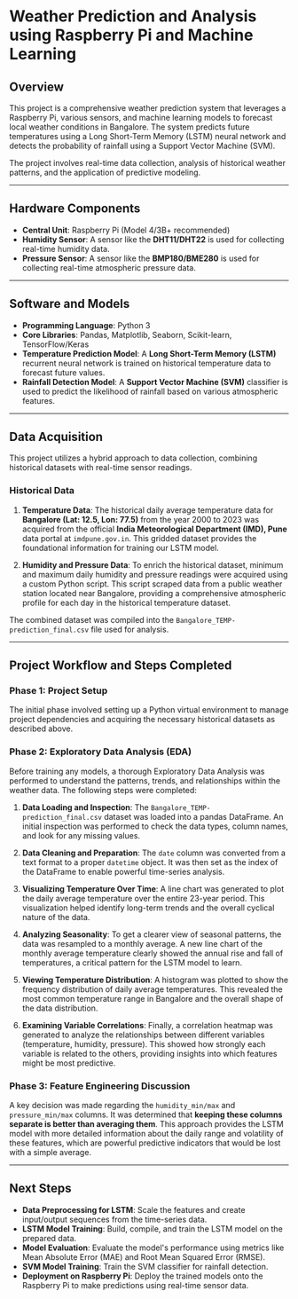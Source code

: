 # Weather Prediction and Analysis using Raspberry Pi and Machine Learning

## Overview 

This project is a comprehensive weather prediction system that leverages a Raspberry Pi, various sensors, and machine learning models to forecast local weather conditions in Bangalore. The system predicts future temperatures using a Long Short-Term Memory (LSTM) neural network and detects the probability of rainfall using a Support Vector Machine (SVM).

The project involves real-time data collection, analysis of historical weather patterns, and the application of predictive modeling.

---

## Hardware Components 

* **Central Unit**: Raspberry Pi (Model 4/3B+ recommended)
* **Humidity Sensor**: A sensor like the **DHT11/DHT22** is used for collecting real-time humidity data.
* **Pressure Sensor**: A sensor like the **BMP180/BME280** is used for collecting real-time atmospheric pressure data.

---

## Software and Models 

* **Programming Language**: Python 3
* **Core Libraries**: Pandas, Matplotlib, Seaborn, Scikit-learn, TensorFlow/Keras
* **Temperature Prediction Model**: A **Long Short-Term Memory (LSTM)** recurrent neural network is trained on historical temperature data to forecast future values.
* **Rainfall Detection Model**: A **Support Vector Machine (SVM)** classifier is used to predict the likelihood of rainfall based on various atmospheric features.

---

## Data Acquisition 

This project utilizes a hybrid approach to data collection, combining historical datasets with real-time sensor readings.

### Historical Data

1.  **Temperature Data**: The historical daily average temperature data for **Bangalore (Lat: 12.5, Lon: 77.5)** from the year 2000 to 2023 was acquired from the official **India Meteorological Department (IMD), Pune** data portal at `imdpune.gov.in`. This gridded dataset provides the foundational information for training our LSTM model.

2.  **Humidity and Pressure Data**: To enrich the historical dataset, minimum and maximum daily humidity and pressure readings were acquired using a custom Python script. This script scraped data from a public weather station located near Bangalore, providing a comprehensive atmospheric profile for each day in the historical temperature dataset.

The combined dataset was compiled into the `Bangalore_TEMP-prediction_final.csv` file used for analysis.

---

## Project Workflow and Steps Completed 

### Phase 1: Project Setup

The initial phase involved setting up a Python virtual environment to manage project dependencies and acquiring the necessary historical datasets as described above.

### Phase 2: Exploratory Data Analysis (EDA)

Before training any models, a thorough Exploratory Data Analysis was performed to understand the patterns, trends, and relationships within the weather data. The following steps were completed:

1.  **Data Loading and Inspection**: The `Bangalore_TEMP-prediction_final.csv` dataset was loaded into a pandas DataFrame. An initial inspection was performed to check the data types, column names, and look for any missing values.

2.  **Data Cleaning and Preparation**: The `date` column was converted from a text format to a proper `datetime` object. It was then set as the index of the DataFrame to enable powerful time-series analysis.

3.  **Visualizing Temperature Over Time**: A line chart was generated to plot the daily average temperature over the entire 23-year period. This visualization helped identify long-term trends and the overall cyclical nature of the data.

4.  **Analyzing Seasonality**: To get a clearer view of seasonal patterns, the data was resampled to a monthly average. A new line chart of the monthly average temperature clearly showed the annual rise and fall of temperatures, a critical pattern for the LSTM model to learn.

5.  **Viewing Temperature Distribution**: A histogram was plotted to show the frequency distribution of daily average temperatures. This revealed the most common temperature range in Bangalore and the overall shape of the data distribution.

6.  **Examining Variable Correlations**: Finally, a correlation heatmap was generated to analyze the relationships between different variables (temperature, humidity, pressure). This showed how strongly each variable is related to the others, providing insights into which features might be most predictive.

### Phase 3: Feature Engineering Discussion

A key decision was made regarding the `humidity_min/max` and `pressure_min/max` columns. It was determined that **keeping these columns separate is better than averaging them**. This approach provides the LSTM model with more detailed information about the daily range and volatility of these features, which are powerful predictive indicators that would be lost with a simple average.

---

## Next Steps 

* **Data Preprocessing for LSTM**: Scale the features and create input/output sequences from the time-series data.
* **LSTM Model Training**: Build, compile, and train the LSTM model on the prepared data.
* **Model Evaluation**: Evaluate the model's performance using metrics like Mean Absolute Error (MAE) and Root Mean Squared Error (RMSE).
* **SVM Model Training**: Train the SVM classifier for rainfall detection.
* **Deployment on Raspberry Pi**: Deploy the trained models onto the Raspberry Pi to make predictions using real-time sensor data.
